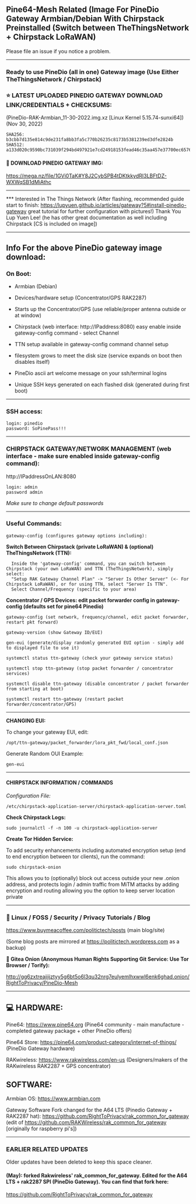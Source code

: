 

## Pine64-Mesh Related (Image For PineDio Gateway Armbian/Debian With Chirpstack Preinstalled (Switch between TheThingsNetwork + Chirpstack LoRaWAN)

Please file an issue if you notice a problem.

---

### Ready to use PineDio (all in one) Gateway image (Use Either TheThingsNetwork / Chirpstack)

### ⭐ LATEST UPLOADED PINEDIO GATEWAY DOWNLOAD LINK/CREDENTIALS + CHECKSUMS:



(PineDio-RAK-Armbian_11-30-2022.img.xz [Linux Kernel 5.15.74-sunxi64]) (Nov 30, 2022) 

    SHA256: b3cbb7d135e814c9de231fa8bb3fa5c770b26235c8173b5381239ed3dfe2824b
    SHA512: a133d020c9590bc731039f294bd497921e7cd24918153fead46c35aa457e37700ec6576e24c726809c5a7ebe9929ae4962c04631fed318efe136b9a833214b03

#### 📁 DOWNLOAD PINEDIO GATEWAY IMG:  

https://mega.nz/file/1GVi0TaK#Y8J2CybSPB4tDKtkkydRI3LBFtDZ-WXWqSB1dMiAthc

---

*** Interested in The Things Network (After flashing, recommended guide start to finish:
 https://lupyuen.github.io/articles/gateway?5#install-pinedio-gateway great tutorial for further configuration with pictures!) 
Thank You Lup Yuen Lee!  (he has other great documentation as well including Chirpstack [CS is included on image])

---

## Info For the above PineDio gateway image download:

### On Boot:

* Armbian (Debian)

* Devices/hardware setup (Concentrator/GPS RAK2287)

* Starts up the Concentrator/GPS (use reliable/proper antenna outside or at window)

* Chirpstack (web interface: http://IPaddress:8080) easy enable inside gateway-config command - select Channel

* TTN setup available in gateway-config command channel setup

* filesystem grows to meet the disk size (service expands on boot then disables itself)

* PineDio ascii art welcome message on your ssh/terminal logins 

* Unique SSH keys generated on each flashed disk (generated during first boot) 

---

### SSH access:


    login: pinedio
    password: SoPinePass!!!

---

### CHIRPSTACK GATEWAY/NETWORK MANAGEMENT (web interface - make sure enabled inside gateway-config command):


http://IPaddressOnLAN:8080


    login: admin
    password admin


*Make sure to change default passwords*

---

### Useful Commands:


    gateway-config (configures gateway options including):
    
**Switch Between Chirpstack (private LoRaWAN) & (optional) TheThingsNetwork (TTN):**

      Inside the 'gateway-config' command, you can switch between Chirpstack (your own LoRaWAN) and TTN (TheThingsNetwork), simply select:
      "Setup RAK Gateway Channel Plan" -> "Server Is Other Server" (<- For Chirpstack LoRaWAN), or for using TTN, select "Server Is TTN".
      Select Channel/Frequency (specific to your area)
 
 **Concentrator / GPS Devices: edit packet forwarder config in gateway-config (defaults set for pine64 Pinedio)**

    gateway-config (set network, frequency/channel, edit packet forwarder, restart pkt forward)

    gateway-version (show Gateway ID/EUI)
    
    gen-eui (generate/display randomly generated EUI option - simply add to displayed file to use it)

    systemctl status ttn-gateway (check your gateway service status)

    systemctl stop ttn-gateway (stop packet forwarder / concentrator services)

    systemctl disable ttn-gateway (disable concentrator / packet forwarder from starting at boot)
    
    systemctl restart ttn-gateway (restart packet forwarder/concentrator/GPS)
    
---

**CHANGING EUI:**

To change your gateway EUI, edit:

    /opt/ttn-gateway/packet_forwarder/lora_pkt_fwd/local_conf.json

Generate Random OUI Example:

    gen-eui

---
    
#### CHIRPSTACK INFORMATION / COMMANDS

*Configuration File:*
 
    /etc/chirpstack-application-server/chirpstack-application-server.toml
    

**Check Chirpstack Logs:**

    sudo journalctl -f -n 100 -u chirpstack-application-server


**Create Tor Hidden Service:**

To add security enhancements including automated encryption setup (end to end encryption between tor clients), run the command:

    sudo chirpstack-onion

This allows you to (optionally) block out access outside your new .onion address, and protects login / admin traffic from MiTM attacks by adding encryption and routing allowing you the option to keep server location private

---

### 📝 Linux / FOSS / Security / Privacy Tutorials / Blog

https://www.buymeacoffee.com/politictech/posts  (main blog/site)

(Some blog posts are mirrored at https://politictech.wordpress.com as a backup)

**🧅 Gitea Onion (Anonymous Human Rights Supporting Git Service: Use Tor Browser / Torify):** 

http://gg6zxtreajiijztyy5g6bt5o6l3qu32nrg7eulyemlhxwwl6enk6ghad.onion/RightToPrivacy/PineDio-Mesh

---

## 💻 HARDWARE: 

Pine64: https://www.pine64.org (Pine64 community - main manufacture - completed gateway package + other PineDio offers)

Pine64 Store: https://pine64.com/product-category/internet-of-things/ (PineDio Gateway hardware)

RAKwireless: https://www.rakwireless.com/en-us (Designers/makers of the RAKwireless RAK2287 + GPS concentrator)

## SOFTWARE:

Armbian OS: https://www.armbian.com 

Gateway Software Fork changed for the A64 LTS (Pinedio Gateway + RAK2287 hat): https://github.com/RightToPrivacy/rak_common_for_gateway (edit of https://github.com/RAKWireless/rak_common_for_gateway [originally for raspberry pi's]) 

--- 

### EARLIER RELATED UPDATES

Older updates have been deleted to keep this space cleaner.

#### (May): forked Rakwireless' rak_common_for_gateway. Edited for the A64 LTS + rak2287 SPI (PineDio Gateway). You can find that fork here:
https://github.com/RightToPrivacy/rak_common_for_gateway

